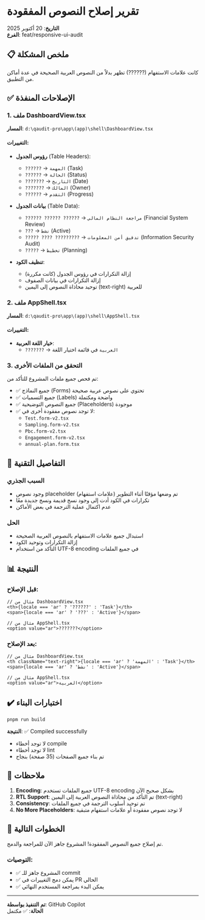 # تقرير إصلاح النصوص المفقودة
**التاريخ**: 20 أكتوبر 2025  
**الفرع**: feat/responsive-ui-audit

## 📋 ملخص المشكلة
كانت علامات الاستفهام (??????) تظهر بدلاً من النصوص العربية الصحيحة في عدة أماكن من التطبيق.

## ✅ الإصلاحات المنفذة

### 1. ملف DashboardView.tsx
**المسار**: `d:\qaudit-pro\app\(app)\shell\DashboardView.tsx`

#### التغييرات:
- **رؤوس الجدول** (Table Headers):
  - `??????` → `المهمة` (Task)
  - `??????` → `الحالة` (Status)
  - `???????` → `التاريخ` (Date)
  - `???????` → `المالك` (Owner)
  - `??????` → `التقدم` (Progress)

- **بيانات الجدول** (Table Data):
  - `?????? ?????? ??????` → `مراجعة النظام المالي` (Financial System Review)
  - `???` → `نشط` (Active)
  - `????? ???? ?????????` → `تدقيق أمن المعلومات` (Information Security Audit)
  - `?????` → `تخطيط` (Planning)

- **تنظيف الكود**:
  - إزالة التكرارات في رؤوس الجدول (كانت مكررة)
  - إزالة التكرارات في بيانات الصفوف
  - توحيد محاذاة النصوص إلى اليمين (text-right) للعربية

### 2. ملف AppShell.tsx
**المسار**: `d:\qaudit-pro\app\(app)\shell\AppShell.tsx`

#### التغييرات:
- **خيار اللغة العربية**:
  - `???????` → `العربية` في قائمة اختيار اللغة

### 3. التحقق من الملفات الأخرى
تم فحص جميع ملفات المشروع للتأكد من:
- ✅ جميع النماذج (Forms) تحتوي على نصوص عربية صحيحة
- ✅ جميع التسميات (Labels) واضحة ومكتملة
- ✅ جميع النصوص التوضيحية (Placeholders) موجودة
- ✅ لا توجد نصوص مفقودة أخرى في:
  - `Test.form-v2.tsx`
  - `Sampling.form-v2.tsx`
  - `Pbc.form-v2.tsx`
  - `Engagement.form-v2.tsx`
  - `annual-plan.form.tsx`

## 🔧 التفاصيل التقنية

### السبب الجذري
- وجود نصوص placeholder (علامات استفهام) تم وضعها مؤقتًا أثناء التطوير
- تكرارات في الكود أدت إلى وجود نسخ قديمة ونسخ جديدة معًا
- عدم اكتمال عملية الترجمة في بعض الأماكن

### الحل
- استبدال جميع علامات الاستفهام بالنصوص العربية الصحيحة
- إزالة التكرارات وتوحيد الكود
- التأكد من استخدام UTF-8 encoding في جميع الملفات

## 📊 النتيجة

### قبل الإصلاح:
```tsx
// مثال من DashboardView.tsx
<th>{locale === 'ar' ? '??????' : 'Task'}</th>
<span>{locale === 'ar' ? '???' : 'Active'}</span>

// مثال من AppShell.tsx
<option value="ar">???????</option>
```

### بعد الإصلاح:
```tsx
// مثال من DashboardView.tsx
<th className="text-right">{locale === 'ar' ? 'المهمة' : 'Task'}</th>
<span>{locale === 'ar' ? 'نشط' : 'Active'}</span>

// مثال من AppShell.tsx
<option value="ar">العربية</option>
```

## ✔️ اختبارات البناء

```bash
pnpm run build
```

**النتيجة**: ✅ Compiled successfully
- لا توجد أخطاء compile
- لا توجد أخطاء lint
- تم بناء جميع الصفحات (35 صفحة) بنجاح

## 📝 ملاحظات

1. **Encoding**: جميع الملفات تستخدم UTF-8 encoding بشكل صحيح الآن
2. **RTL Support**: تم التأكد من محاذاة النصوص العربية إلى اليمين (text-right)
3. **Consistency**: تم توحيد أسلوب الترجمة في جميع الملفات
4. **No More Placeholders**: لا توجد نصوص مفقودة أو علامات استفهام متبقية

## 🎯 الخطوات التالية

تم إصلاح جميع النصوص المفقودة! المشروع جاهز الآن للمراجعة والدمج.

### التوصيات:
- ✅ المشروع جاهز للـ commit
- ✅ يمكن دمج التغييرات في PR الحالي
- ✅ يمكن البدء بمراجعة المستخدم النهائي

---
**تم التنفيذ بواسطة**: GitHub Copilot  
**الحالة**: ✅ مكتمل
